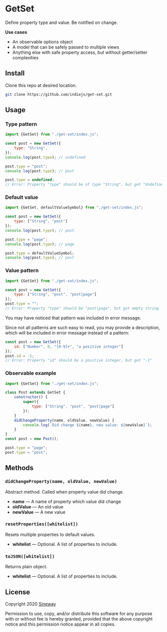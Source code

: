 # GetSet

Define property type and value. Be notified on change.

**Use cases**
- An observable options object
- A model that can be safely passed to multiple views
- Anything else with safe property access, but without getter/setter complexities

## Install

Clone this repo at desired location.

```sh
git clone https://github.com/indiejs/get-set.git
```

## Usage

### Type pattern

```js
import {GetSet} from "./get-set/index.js";

const post = new GetSet({
    type: "String",
});
console.log(post.type); // undefined

post.type = "post";
console.log(post.type); // post

post.type = undefined;
// Error: Property "type" should be of type "String", but got "Undefined"
```

### Default value

```js
import {GetSet, defaultValueSymbol} from "./get-set/index.js";

const post = new GetSet({
    type: ["String", "post"]
});
console.log(post.type); // post

post.type = "page";
console.log(post.type); // page

post.type = defaultValueSymbol;
console.log(post.type); // post
```

### Value pattern

```js
import {GetSet} from "./get-set/index.js";

const post = new GetSet({
    type: ["String", "post", "post|page"]
});
post.type = "";
// Error: Property "type" should be "post|page", but got empty string

```
You may have noticed that pattern was included in error message.

Since not all patterns are such easy to read, you may provide a description, which will be included in error message instead of a pattern:

```js
const post = new GetSet({
    id: ["Number", 0, "[0-9]+", "a positive integer"]
});
post.id = -1;
// Error: Property "id" should be a positive integer, but got "-1"
```

### Observable example

```js
import {GetSet} from "./get-set/index.js";

class Post extends GetSet {
    constructor() {
        super({
            type: ["String", "post", "post|page"]
        });
    }
    didChangeProperty(name, oldValue, newValue) {
        console.log(`Did change ${name}, new value: ${newValue}`);
    }
}
const post = new Post();

post.type = "page";
post.type = "post";
```

## Methods

### `didChangeProperty(name, oldValue, newValue)`

Abstract method. Called when property value did change.

- **name** &mdash; A name of property which value did change
- **oldValue** &mdash; An old value
- **newValue** &mdash; A new value

### `resetProperties([whitelist])`

Resets multiple properties ​​to default values.

- **whitelist** &mdash; Optional. A list of properties to include.

### `toJSON([whitelist])`

Returns plain object.

- **whitelist** &mdash; Optional. A list of properties to include.

## License

Copyright 2020 [Sineway](https://github.com/sineway)

Permission to use, copy, and/or distribute this software for any purpose
with or without fee is hereby granted, provided that the above copyright notice
and this permission notice appear in all copies.
